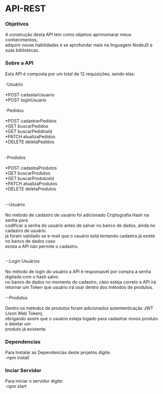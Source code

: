 # API-REST 

### Objetivos
A construção desta API tem como objetivo aprimomarar meus conhecimentos,<br>
adquirir novas habilidades e se aprofundar mais na linguagem NodeJS e<br>
suas bibliotecas. 

### Sobre a API
Esta API é composta por um total de 12 requisições, sendo elas:<br><br>
-Usuário<br><br>
*POST cadastarUsuario<br>
*POST loginUsuario<br>
<br>
-Pedidos<br><br>
*POST cadastrarPedidos<br>
*GET buscarPedidos<br>
*GET buscarPedidosId<br>
*PATCH atualizaPedidos<br>
*DELETE deletaPedidos<br>
<br><br>
-Produtos<br><br>
*POST cadastraProdutos<br>
*GET buscarProdutos<br>
*GET buscarProdutosId<br>
*PATCH atualizaProdutos<br>
*DELETE deletaProdutos<br>
<br><br>
--Usuário<br><br>
No método de cadastro de usuário foi adicionado Criptografia Hash na senha para <br>
codificar a senha do usuário antes de salvar no banco de dados, ainda no cadastro de usuário <br>
já foram validado se e-mail que o usuário está tentando cadastra já existe no banco de dados caso <br>
exista a API não permite o cadastro.<br><br>

--Login Usuários<br><br>
No método de login do usuário a API é responsavél por compra a senha digitada com o hash salvo <br>
no banco de dados no momento do cadastro, caso esteja correto a API irá retornar um Token que usuário irá usar dentro
dos métodos de produtos.
<br><br>
--Produtos<br><br>
Dentro os métodos de produtos foram adicionados autententicação JWT (Json Web Token),<br>
obrigando assim que o usuário esteja logado para cadastrar novos produto e deletar um <br>
produto já existente.
### Dependencias 
Para Instalar as Dependencias deste projetos digite:<br>
-npm install

### Inciar Servidor 
Para iniciar o servidor digite:<br>
-npm start
